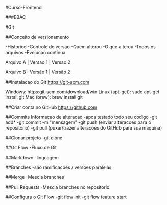 #Curso-Frontend

###EBAC

#Git

##Conceito de versionamento

-Historico
-Controle de versao
-Quem alterou
-O que alterou
-Todos os arquivos
-Evolucao continua

Arquivo A | Versao 1 | Versao 2

Arquivo B | Versão 1 | Versão 2

##Instalacao do Git
https://git-scm.com

Windows: https:git-scm.com/download/win
Linux (apt-get): sudo apt-get install git
Mac (brew): brew install git

##Criar conta no GitHub
https://github.com

##Commits
Informacao de alteracao
-apos testado todo seu codigo
-git add*
-git commit -m "mensagem"
-git push (enviar alteracoes para o repositorio)
-git pull (puxar/trazer alteracoes do GitHub para sua maquina)

##Clonar projeto
-git clone

##Git Flow
-Fluxo de Git

##Markdown
-linguagem

##Branches
-sao ramificacoes / versoes paralelas

##Merge
-Mescla branches

##Pull Requests
-Mescla branches no repositorio

##Configura o Git Flow
-git flow init
-git flow feature start
